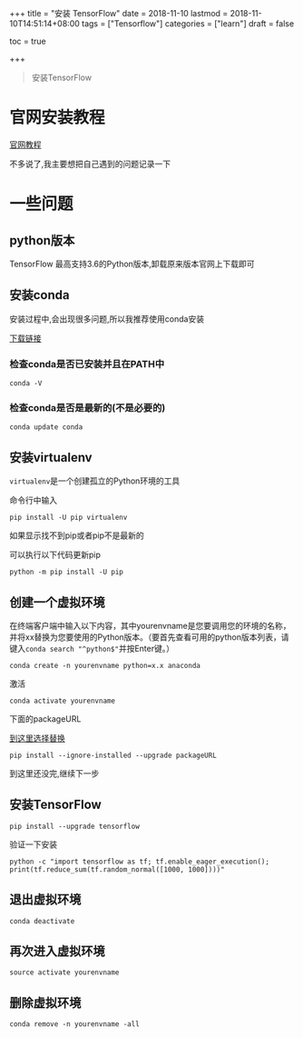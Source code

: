 +++
title = "安装 TensorFlow"
date = 2018-11-10
lastmod = 2018-11-10T14:51:14+08:00
tags = ["Tensorflow"]
categories = ["learn"]
draft = false

toc = true

+++

> 安装TensorFlow

<!--more-->
# 官网安装教程

[官网教程](https://www.tensorflow.org/install/pip#package-location)

不多说了,我主要想把自己遇到的问题记录一下

# 一些问题

## python版本

TensorFlow 最高支持3.6的Python版本,卸载原来版本官网上下载即可

## 安装conda

安装过程中,会出现很多问题,所以我推荐使用conda安装

[下载链接](https://www.anaconda.com/download/)


### 检查conda是否已安装并且在PATH中
```
conda -V
```
### 检查conda是否是最新的(不是必要的)
```
conda update conda
```
## 安装virtualenv

`virtualenv`是一个创建孤立的Python环境的工具

命令行中输入

```
pip install -U pip virtualenv
```
如果显示找不到pip或者pip不是最新的

可以执行以下代码更新pip
```
python -m pip install -U pip
```
## 创建一个虚拟环境
在终端客户端中输入以下内容，其中yourenvname是您要调用您的环境的名称，并将xx替换为您要使用的Python版本。（要首先查看可用的python版本列表，请键入`conda search "^python$"`并按Enter键。）
```
conda create -n yourenvname python=x.x anaconda
```
激活
```
conda activate yourenvname
```
下面的packageURL

[到这里选择替换](https://www.tensorflow.org/install/pip#package-location)
```
pip install --ignore-installed --upgrade packageURL
```

到这里还没完,继续下一步
## 安装TensorFlow
```
pip install --upgrade tensorflow
```
验证一下安装
```
python -c "import tensorflow as tf; tf.enable_eager_execution(); print(tf.reduce_sum(tf.random_normal([1000, 1000])))"
```
## 退出虚拟环境
```
conda deactivate
```
## 再次进入虚拟环境
```
source activate yourenvname
```
## 删除虚拟环境
```
conda remove -n yourenvname -all
```
